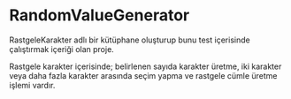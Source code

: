 # RandomValueGenerator
 RastgeleKarakter adlı bir kütüphane oluşturup bunu test içerisinde çalıştırmak içeriği olan proje.
 
 Rastgele karakter içerisinde; belirlenen sayıda karakter üretme, iki karakter veya daha fazla karakter arasında seçim yapma ve rastgele cümle üretme işlemi vardır.
